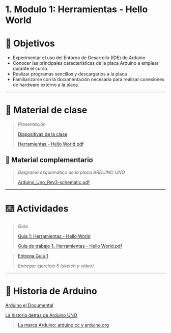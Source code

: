 # 1. Modulo 1: Herramientas - Hello World

# 🎯 Objetivos

- Experimentar el uso del Entorno de Desarrollo (IDE) de Arduino
- Conocer las principales características de la placa Arduino a emplear durante el curso.
- Realizar programas sencillos y descargarlos a la placa
- Familiarizarse con la documentación necesaria para realizar conexiones de hardware externo a la placa.

---

# 📘 Material de clase

> *Presentación*
> 
> 
> [Diapositivas de la clase](https://docs.google.com/presentation/d/1VEM5nxEVCEm3oYbyKCCGZwpLSM7952ATvAAZyaE6-ao)
> 
> [Herramientas - Hello World.pdf](Herramientas%20-%20Hello%20World.pdf)
> 

## 📑 Material complementario

> *Diagrama esquemático de la placa ARDUINO UNO*
> 
> 
> [Arduino_Uno_Rev3-schematic.pdf](Arduino_Uno_Rev3-schematic.pdf)
> 

---

# ⌨️ Actividades

> *Guía*
> 
> 
> [Guía 1: Herramientas - Hello World](https://docs.google.com/document/d/16uiOu0zg6UIExf4PoiJ4tSq9lVoX3vDSt8ILKTXpob0)
> 
> [Guía de trabajo 1_ Herramientas - Hello World.pdf](https://github.com/caupolicanre/CursoArduino2022_FIUNER/blob/main/Pr%C3%A1ctica/Gu%C3%ADa%201%20-%20Herramientas%20-%20Hello%20World/Gu%C3%ADa%20de%20trabajo%201_%20Herramientas%20-%20Hello%20World.pdf)
> 

> [Entrega Guía 1](https://drive.google.com/drive/folders/1kI8ssgFVeuBM7rRWlwhV_uqjgFapNXTF)
> 
> 
> *Entregar ejercicio 5 (sketch y video)*
> 

---

# 📖 Historia de Arduino

[Arduino el Documental](https://youtu.be/mltWc9_C9gs)

[La historia detras de Arduino UNO](https://youtu.be/LBxHQtkWTeo)

> [La marca Arduino: arduino.cc y arduino.org](https://www.aprendiendoarduino.com/2016/03/19/arduino-cc-y-arduino-org-los-dos-arduinos/#google_vignette)
>
